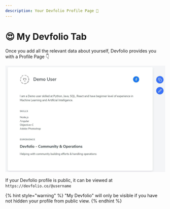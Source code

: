 ```yaml
---
description: Your Devfolio Profile Page 🤩
---
```


# 😍 My Devfolio Tab

Once you add all the relevant data about yourself, Devfolio provides you with a Profile Page 👇

![](<../../.gitbook/assets/image (99).png>)

If your Devfolio profile is public, it can be viewed at `https://devfolio.co/@username`

{% hint style="warning" %}
"My Devfolio" will only be visible if you have not hidden your profile from public view.
{% endhint %}
